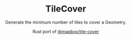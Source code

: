 <h1 align=center>TileCover</h1>

<p align=center>Generate the minimum number of tiles to cover a Geometry.</p>

<p align=center>Rust port of <a href="https://github.com/mapbox/tile-cover">@mapbox/tile-cover</a></p>
